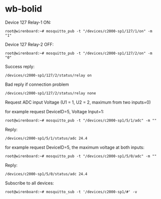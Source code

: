 # wb-bolid

Device 127 Relay-1 ON:
```
root@wirenboard:~# mosquitto_pub -t "/devices/c2000-sp1/127/1/on" -m "1"
```

Device 127 Relay-2 OFF:
```
root@wirenboard:~# mosquitto_pub -t "/devices/c2000-sp1/127/2/on" -m "0"
```
Success reply:
```
/devices/c2000-sp1/127/2/status/relay on
```
Bad reply if connection problem
```
/devices/c2000-sp1/127/2/status/relay none
```

<!-- Request status device 127, Relay-3
```
root@wirenboard:~# mosquitto_pub -t "/devices/c2000-sp1/127/3/state" -m ""

```

reply:
```
/devices/c2000-sp1/127/1/status/relay on
/devices/c2000-sp1/127/2/status/relay off
/devices/c2000-sp1/127/3/status/relay off
/devices/c2000-sp1/127/4/status/relay off
```

reply from bad requests
```
/devices/c2000-sp1/127/587/status/relay none
/devices/c2000-sp1/0/1/status/relay none
``` -->

Request ADC input Voltage  (U1 = 1, U2 = 2,  maximum from two inputs=0)

for example request DeviceID=5,  Voltage Input=1:
```
root@wirenboard:~# mosquitto_pub -t "/devices/c2000-sp1/5/1/adc" -m ""
```
Reply:
```
/devices/c2000-sp1/5/1/status/adc 24.4
```

for example request DeviceID=5,  the maximum voltage at both inputs:
```
root@wirenboard:~# mosquitto_pub -t "/devices/c2000-sp1/5/0/adc" -m ""
```
Reply:
```
/devices/c2000-sp1/5/0/status/adc 24.4
```



Subscribe to all devices:

```
root@wirenboard:~# mosquitto_sub -t '/devices/c2000-sp1/#' -v
```
